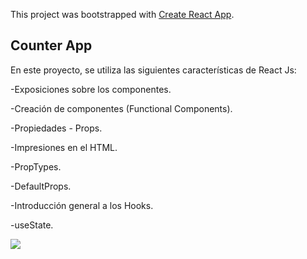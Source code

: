 This project was bootstrapped with [Create React App](https://github.com/facebook/create-react-app).

## Counter App

En este proyecto, se utiliza las siguientes características de React Js:

-Exposiciones sobre los componentes.

-Creación de componentes (Functional Components).

-Propiedades - Props.

-Impresiones en el HTML.

-PropTypes.

-DefaultProps.

-Introducción general a los Hooks.

-useState.


![](docs/tasks.png)

